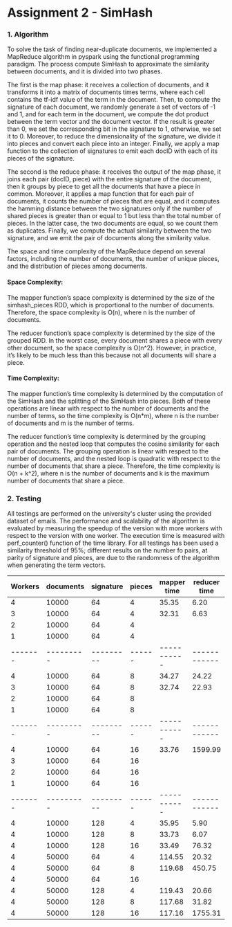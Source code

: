 # Assignment 2 - SimHash

### 1. Algorithm

To solve the task of finding near-duplicate documents, we implemented a MapReduce algorithm in pyspark using the
functional programming paradigm. The process compute SimHash to approximate the similarity between documents, and it is
divided into two phases.

The first is the map phase: it receives a collection of documents, and it transforms it into a matrix of documents times
terms, where each cell contains the tf-idf value of the term in the document. Then, to compute the signature of each 
document, we randomly generate a set of vectors of -1 and 1, and for each term in the document, we compute the dot 
product between the term vector and the document vector. If the result is greater than 0, we set the corresponding bit 
in the signature to 1, otherwise, we set it to 0. Moreover, to reduce the dimensionality of the signature, we divide it 
into pieces and convert each piece into an integer. Finally, we apply a map function to the collection of signatures to
emit each docID with each of its pieces of the signature.

The second is the reduce phase: it receives the output of the map phase, it joins each pair  (docID, piece) with the
entire signature of the document, then it groups by piece to get all the documents that have a piece in common. Moreover,
it applies a map function that for each pair of documents, it counts the number of pieces that are equal, and it computes 
the hamming distance between the two signatures only if the number of shared pieces is greater than or equal to 1 but 
less than the total number of pieces. In the latter case, the two documents are equal, so we count them as duplicates. 
Finally, we compute the actual similarity between the two signature, and we emit the pair of documents along the 
similarity value.

The space and time complexity of the MapReduce depend on several factors, including the number of documents, the 
number of unique pieces, and the distribution of pieces among documents.

#### Space Complexity:

The mapper function’s space complexity is determined by the size of the simhash_pieces RDD, which is 
proportional to the number of documents. Therefore, the space complexity is O(n), where n is the number of documents.

The reducer function’s space complexity is determined by the size of the grouped RDD. In the worst case, every
document shares a piece with every other document, so the space complexity is O(n^2). However, in practice, it’s likely 
to be much less than this because not all documents will share a piece.

#### Time Complexity:

The mapper function’s time complexity is determined by the computation of the SimHash and the splitting of the
SimHash into pieces. Both of these operations are linear with respect to the number of documents and the number of terms,
so the time complexity is O(n*m), where n is the number of documents and m is the number of terms.

The reducer function’s time complexity is determined by the grouping operation and the nested loop that 
computes the cosine similarity for each pair of documents. The grouping operation is linear with respect to the number 
of documents, and the nested loop is quadratic with respect to the number of documents that share a piece. Therefore, 
the time complexity is O(n + k^2), where n is the number of documents and k is the maximum number of documents that 
share a piece.

### 2. Testing

All testings are performed on the university's cluster using the provided dataset of emails. The performance and scalability of 
the algorithm is evaluated by measuring the speedup of the version with more workers with respect to the version with
one worker. The execution time is measured with perf_counter() function of the time library. For all testings has been
used a similarity threshold of 95%; different results on the number fo pairs, at parity of signature and pieces, are due
to the randomness of the algorithm when generating the term vectors.

| Workers | documents | signature | pieces | mapper time | reducer time | total time | similar pairs | duplicates |
|---------|-----------|-----------|--------|-------------|--------------|------------|---------------|------------|
| 4       | 10000     | 64        | 4      | 35.35       | 6.20         | 41.55      | 500           | 1081       |
| 3       | 10000     | 64        | 4      | 32.31       | 6.63         | 38.94      | 415           | 980        |
| 2       | 10000     | 64        | 4      |             |              |
| 1       | 10000     | 64        | 4      |             |              |
| ------- | --------- | --------- | ------ | ----------- | ------------ | ---------- | ------------- | ---------- |
| 4       | 10000     | 64        | 8      | 34.27       | 24.22        | 58.49      | 2067          | 1351       |
| 3       | 10000     | 64        | 8      | 32.74       | 22.93        | 55.67      | 1868          | 1175       |
| 2       | 10000     | 64        | 8      |             |              |
| 1       | 10000     | 64        | 8      |             |              |
| ------- | --------- | --------- | ------ | ----------- | ------------ | ---------- | ------------- | ---------- |
| 4       | 10000     | 64        | 16     | 33.76       | 1599.99      | 1633.75    | 7869          | 9626       |
| 3       | 10000     | 64        | 16     |             |              |
| 2       | 10000     | 64        | 16     |             |              |
| 1       | 10000     | 64        | 16     |             |              |
| ------- | --------- | --------- | ------ | ----------- | ------------ | ---------- | ------------- | ---------- |
| 4       | 10000     | 128       | 4      | 35.95       | 5.90         | 41.85      | 348           | 1126       |
| 4       | 10000     | 128       | 8      | 33.73       | 6.07         | 39.80      | 1128          | 1150       |
| 4       | 10000     | 128       | 16     | 33.49       | 76.32        | 109.81     | 2615          | 1497       |
| 4       | 50000     | 64        | 4      | 114.55      | 20.32        | 134.87     | 9965          | 22692      |
| 4       | 50000     | 64        | 8      | 119.68      | 450.75       | 570.43     | 31364         | 15167      |
| 4       | 50000     | 64        | 16     |
| 4       | 50000     | 128       | 4      | 119.43      | 20.66        | 140.09     | 4917          | 21007      |
| 4       | 50000     | 128       | 8      | 117.68      | 31.82        | 149.50     | 11650         | 22162      |
| 4       | 50000     | 128       | 16     | 117.16      | 1755.31      | 1872.47    | 48654         | 22381      |